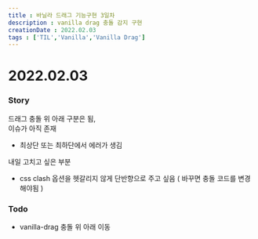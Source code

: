 ```yaml
---
title : 바닐라 드래그 기능구현 3일차
description : vanilla drag 충돌 감지 구현 
creationDate : 2022.02.03
tags : ['TIL','Vanilla','Vanilla Drag']
---
```


# 2022.02.03

### Story
드래그 충돌 위 아래 구분은 됨,       
이슈가 아직 존재
- 최상단 또는 최하단에서 에러가 생김

내일 고치고 싶은 부분
- css clash 옵션을 헷갈리지 않게 단반향으로 주고 싶음 ( 바꾸면 충돌 코드를 변경해야됨 )


### Todo
- vanilla-drag 충돌 위 아래 이동